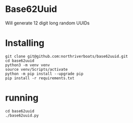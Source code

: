 Base62Uuid
==========
Will generate 12 digit long random UUIDs

# Installing
```
git clone git@github.com:northriverboats/base62uuid.git
cd base62uuid
python3 -m venv venv
source venv/Scripts/activate
python -m pip install --upgrade pip
pip install -r requirements.txt
```

# running
```
cd base62uuid
./base62uuid.py
```
